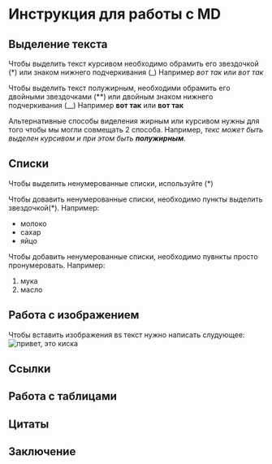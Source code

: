 # Инструкция для работы с MD

## Выделение текста

Чтобы выделить текст курсивом необходимо обрамить его звездочкой (*) или знаком нижнего подчеркивания (_) Например *вот так* или _вот так_

Чтобы выделить текст полужирным, необходими обрамить его двойными звездочками (**) или двойным знаком нижнего подчеркивания (__) Например **вот так** или __вот так__

Альтернативные способы виделения жирным или курсивом нужны для того чтобы мы могли совмещать 2 способа. Например, _текс может быть выделен курсивом и при этом  быть **полужирным**_.

## Списки

Чтобы выделить ненумерованные списки, используйте (*)

Чтобы довавить ненумерованные списки, необходимо пункты выделить звездочкой(*). Например:
* молоко
* сахар
* яйцо

Чтобы добавить ненумерованные списки, необходимо пувнкты просто пронумеровать. Например:
1. мука
2. масло

## Работа с изображением 

Чтобы вставить изображения вs текст нужно написать слудующее: ![привет, это  киска](киска_1.jpg)

## Ссылки

## Работа с таблицами

## Цитаты

## Заключение

